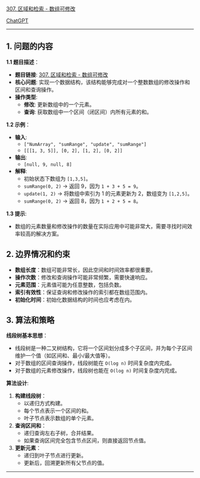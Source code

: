 [307. 区域和检索 - 数组可修改](https://leetcode.cn/problems/range-sum-query-mutable)

[ChatGPT](https://chat.openai.com/share/5be528c4-f544-4c18-9532-e2cea5e4a721)

---

## 1. 问题的内容
**1.1 题目描述**：
- **题目链接**: [307. 区域和检索 - 数组可修改](https://leetcode.cn/problems/range-sum-query-mutable)
- **核心问题**: 实现一个数据结构，该结构能够完成对一个整数数组的修改操作和区间和查询操作。
- **操作类型**:
  - **修改**: 更新数组中的一个元素。
  - **查询**: 获取数组中一个区间（闭区间）内所有元素的和。

**1.2 示例**：
- **输入**: 
  - `["NumArray", "sumRange", "update", "sumRange"]`
  - `[[[1, 3, 5]], [0, 2], [1, 2], [0, 2]]`
- **输出**: 
  - `[null, 9, null, 8]`
- **解释**:
  - 初始状态下数组为 `[1,3,5]`。
  - `sumRange(0, 2)` -> 返回 9，因为 `1 + 3 + 5 = 9`。
  - `update(1, 2)` -> 将数组中索引为 1 的元素更新为 2，数组变为 `[1,2,5]`。
  - `sumRange(0, 2)` -> 返回 8，因为 `1 + 2 + 5 = 8`。

**1.3 提示**:
- 数组的元素数量和修改操作的数量在实际应用中可能非常大，需要寻找时间效率较高的解决方案。

## 2. 边界情况和约束
- **数组长度**：数组可能非常长，因此空间和时间效率都很重要。
- **操作次数**：修改和查询操作可能非常频繁，需要快速响应。
- **元素范围**：元素值可能为任意整数，包括负数。
- **索引有效性**：保证查询和修改操作的索引都在数组范围内。
- **初始化时间**：初始化数据结构的时间也应考虑在内。

## 3. 算法和策略
**线段树基本思想**：
- 线段树是一种二叉树结构，它将一个区间划分成多个子区间，并为每个子区间维护一个值（如区间和、最小/最大值等）。
- 对于数组的区间查询操作，线段树能在 `O(log n)` 时间复杂度内完成。
- 对于数组的元素修改操作，线段树也能在 `O(log n)` 时间复杂度内完成。

**算法设计**:
1. **构建线段树**：
   - 以递归方式构建。
   - 每个节点表示一个区间的和。
   - 叶子节点表示数组的单个元素。
2. **查询区间和**：
   - 递归查询左右子树，合并结果。
   - 如果查询区间完全包含节点区间，则直接返回节点值。
3. **更新元素**：
   - 递归到叶子节点进行更新。
   - 更新后，回溯更新所有父节点的值。

---